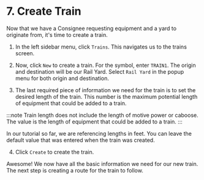 # 7. Create Train

Now that we have a Consignee requesting equipment and a yard to originate from, it's time to create a train.

1. In the left sidebar menu, click `Trains`. This navigates us to the trains screen.

2. Now, click `New` to create a train. For the symbol, enter `TRAIN1`. The origin and destination will be our Rail Yard. Select `Rail Yard` in the popup menu for both origin and destination.

3. The last required piece of information we need for the train is to set the desired length of the train. This number is the maximum potential length of equipment that could be added to a train.

:::note
Train length does not include the length of motive power or caboose. The value is the length of equipment that could be added to a train.
:::

In our tutorial so far, we are referencing lengths in feet. You can leave the default value that was entered when the train was created.

4. Click `Create` to create the train.

Awesome! We now have all the basic information we need for our new train. The next step is creating a route for the train to follow.
